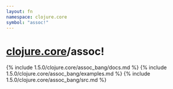 ```yaml
---
layout: fn
namespace: clojure.core
symbol: "assoc!"
---
```


# [clojure.core](../)/assoc!

{% include 1.5.0/clojure.core/assoc_bang/docs.md %}
{% include 1.5.0/clojure.core/assoc_bang/examples.md %}
{% include 1.5.0/clojure.core/assoc_bang/src.md %}


